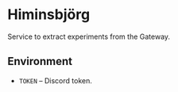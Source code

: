 # Himinsbjörg

Service to extract experiments from the Gateway.

## Environment

- `TOKEN` – Discord token.
